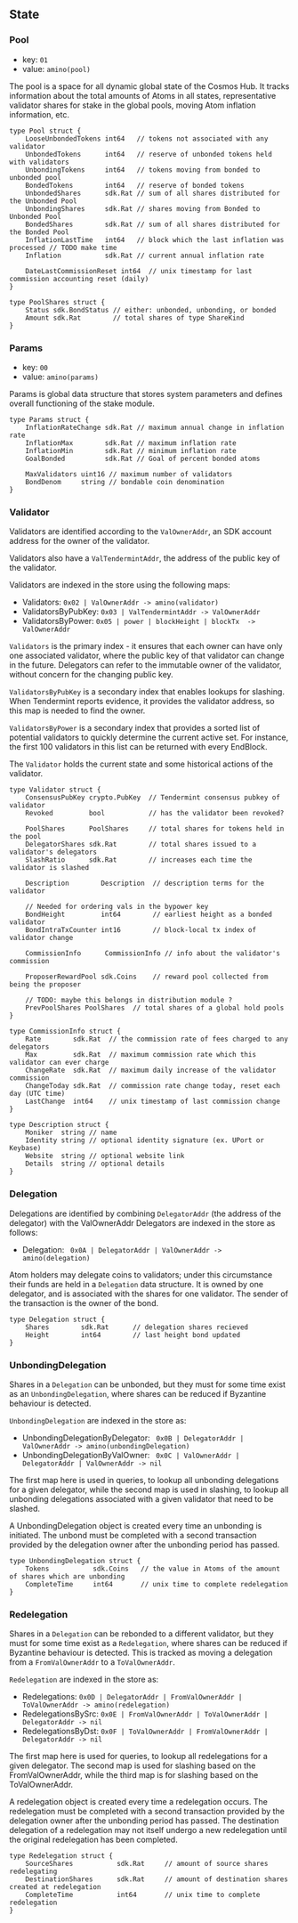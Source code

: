 ## State

### Pool

 - key: `01`
 - value: `amino(pool)`

The pool is a space for all dynamic global state of the Cosmos Hub.  It tracks
information about the total amounts of Atoms in all states, representative
validator shares for stake in the global pools, moving Atom inflation
information, etc.

```golang
type Pool struct {
    LooseUnbondedTokens int64   // tokens not associated with any validator
    UnbondedTokens      int64   // reserve of unbonded tokens held with validators
    UnbondingTokens     int64   // tokens moving from bonded to unbonded pool
    BondedTokens        int64   // reserve of bonded tokens
    UnbondedShares      sdk.Rat // sum of all shares distributed for the Unbonded Pool
    UnbondingShares     sdk.Rat // shares moving from Bonded to Unbonded Pool
    BondedShares        sdk.Rat // sum of all shares distributed for the Bonded Pool
    InflationLastTime   int64   // block which the last inflation was processed // TODO make time
    Inflation           sdk.Rat // current annual inflation rate
    
    DateLastCommissionReset int64  // unix timestamp for last commission accounting reset (daily)
}

type PoolShares struct {
    Status sdk.BondStatus // either: unbonded, unbonding, or bonded
    Amount sdk.Rat        // total shares of type ShareKind
}
```

### Params
 - key: `00`
 - value: `amino(params)`

Params is global data structure that stores system parameters and defines
overall functioning of the stake module. 

```golang
type Params struct {
    InflationRateChange sdk.Rat // maximum annual change in inflation rate
	InflationMax        sdk.Rat // maximum inflation rate
	InflationMin        sdk.Rat // minimum inflation rate
	GoalBonded          sdk.Rat // Goal of percent bonded atoms

	MaxValidators uint16 // maximum number of validators
	BondDenom     string // bondable coin denomination
}
```

### Validator

Validators are identified according to the `ValOwnerAddr`, 
an SDK account address for the owner of the validator.

Validators also have a `ValTendermintAddr`, the address 
of the public key of the validator.

Validators are indexed in the store using the following maps:

 - Validators: `0x02 | ValOwnerAddr -> amino(validator)`
 - ValidatorsByPubKey: `0x03 | ValTendermintAddr -> ValOwnerAddr`
 - ValidatorsByPower: `0x05 | power | blockHeight | blockTx  -> ValOwnerAddr`

 `Validators` is the primary index - it ensures that each owner can have only one
 associated validator, where the public key of that validator can change in the
 future. Delegators can refer to the immutable owner of the validator, without
 concern for the changing public key.

 `ValidatorsByPubKey` is a secondary index that enables lookups for slashing.
 When Tendermint reports evidence, it provides the validator address, so this
 map is needed to find the owner.

 `ValidatorsByPower` is a secondary index that provides a sorted list of
 potential validators to quickly determine the current active set. For instance,
 the first 100 validators in this list can be returned with every EndBlock.

The `Validator` holds the current state and some historical actions of the
validator.

```golang
type Validator struct {
    ConsensusPubKey crypto.PubKey  // Tendermint consensus pubkey of validator
    Revoked         bool           // has the validator been revoked?
    
    PoolShares      PoolShares     // total shares for tokens held in the pool
    DelegatorShares sdk.Rat        // total shares issued to a validator's delegators
    SlashRatio      sdk.Rat        // increases each time the validator is slashed
    
    Description        Description  // description terms for the validator
    
    // Needed for ordering vals in the bypower key
    BondHeight         int64        // earliest height as a bonded validator
    BondIntraTxCounter int16        // block-local tx index of validator change
    
    CommissionInfo      CommissionInfo // info about the validator's commission
    
    ProposerRewardPool sdk.Coins    // reward pool collected from being the proposer
    
    // TODO: maybe this belongs in distribution module ?
    PrevPoolShares PoolShares  // total shares of a global hold pools
}

type CommissionInfo struct {
    Rate        sdk.Rat  // the commission rate of fees charged to any delegators
    Max         sdk.Rat  // maximum commission rate which this validator can ever charge
    ChangeRate  sdk.Rat  // maximum daily increase of the validator commission
    ChangeToday sdk.Rat  // commission rate change today, reset each day (UTC time)
    LastChange  int64    // unix timestamp of last commission change
}

type Description struct {
	Moniker  string // name
	Identity string // optional identity signature (ex. UPort or Keybase)
	Website  string // optional website link
	Details  string // optional details
}
```

### Delegation

Delegations are identified by combining `DelegatorAddr` (the address of the delegator) with the ValOwnerAddr 
Delegators are indexed in the store as follows:

 - Delegation: ` 0x0A | DelegatorAddr | ValOwnerAddr -> amino(delegation)`

Atom holders may delegate coins to validators; under this circumstance their
funds are held in a `Delegation` data structure. It is owned by one 
delegator, and is associated with the shares for one validator. The sender of 
the transaction is the owner of the bond.

```golang
type Delegation struct {
	Shares        sdk.Rat      // delegation shares recieved 
	Height        int64        // last height bond updated
}
```

### UnbondingDelegation

Shares in a `Delegation` can be unbonded, but they must for some time exist as an `UnbondingDelegation`,
where shares can be reduced if Byzantine behaviour is detected.

`UnbondingDelegation` are indexed in the store as:

 - UnbondingDelegationByDelegator: ` 0x0B | DelegatorAddr | ValOwnerAddr ->
   amino(unbondingDelegation)`
 - UnbondingDelegationByValOwner: ` 0x0C | ValOwnerAddr | DelegatorAddr | ValOwnerAddr ->
   nil`

 The first map here is used in queries, to lookup all unbonding delegations for
 a given delegator, while the second map is used in slashing, to lookup all
 unbonding delegations associated with a given validator that need to be
 slashed.

A UnbondingDelegation object is created every time an unbonding is initiated.
The unbond must be completed with a second transaction provided by the
delegation owner after the unbonding period has passed.

```golang
type UnbondingDelegation struct {
    Tokens           sdk.Coins   // the value in Atoms of the amount of shares which are unbonding
    CompleteTime     int64       // unix time to complete redelegation
}
``` 

### Redelegation

Shares in a `Delegation` can be rebonded to a different validator, but they must for some time exist as a `Redelegation`,
where shares can be reduced if Byzantine behaviour is detected. This is tracked
as moving a delegation from a `FromValOwnerAddr` to a `ToValOwnerAddr`.

`Redelegation` are indexed in the store as:

 - Redelegations: `0x0D | DelegatorAddr | FromValOwnerAddr | ToValOwnerAddr ->
   amino(redelegation)`
 - RedelegationsBySrc: `0x0E | FromValOwnerAddr | ToValOwnerAddr |
   DelegatorAddr -> nil`
 - RedelegationsByDst: `0x0F | ToValOwnerAddr | FromValOwnerAddr | DelegatorAddr
   -> nil`


The first map here is used for queries, to lookup all redelegations for a given
delegator. The second map is used for slashing based on the FromValOwnerAddr,
while the third map is for slashing based on the ToValOwnerAddr.

A redelegation object is created every time a redelegation occurs. The
redelegation must be completed with a second transaction provided by the
delegation owner after the unbonding period has passed.  The destination
delegation of a redelegation may not itself undergo a new redelegation until
the original redelegation has been completed.

```golang
type Redelegation struct {
    SourceShares           sdk.Rat     // amount of source shares redelegating
    DestinationShares      sdk.Rat     // amount of destination shares created at redelegation
    CompleteTime           int64       // unix time to complete redelegation
}
```

